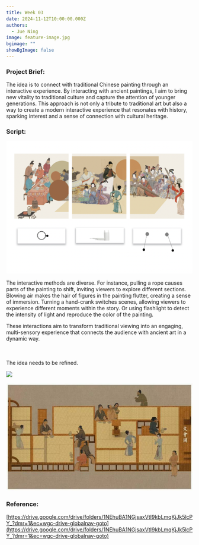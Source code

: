 ```yaml
---
title: Week 03
date: 2024-11-12T10:00:00.000Z
authors:
  - Jue Ning
image: feature-image.jpg
bgimage: ""
showBgImage: false
---
```

### Project Brief:

The idea is to connect with traditional Chinese painting through an interactive experience. By interacting with ancient paintings, I aim to bring new vitality to traditional culture and capture the attention of younger generations. This approach is not only a tribute to traditional art but also a way to create a modern interactive experience that resonates with history, sparking interest and a sense of connection with cultural heritage.

### Script:

![](screen-shot-2024-11-12-at-13.28.44.png)

The interactive methods are diverse. For instance, pulling a rope causes parts of the painting to shift, inviting viewers to explore different sections. Blowing air makes the hair of figures in the painting flutter, creating a sense of immersion. Turning a hand-crank switches scenes, allowing viewers to experience different moments within the story. Or using flashlight to detect the intensity of light and reproduce the color of the painting.

These interactions aim to transform traditional viewing into an engaging, multi-sensory experience that connects the audience with ancient art in a dynamic way.

\
\
The idea needs to be refined.

![](paiting-2.gif)

![](paiting1.jpg)

### Reference:

[https://drive.google.com/drive/folders/1NEhuBA1NGjsaxVtI9kbLmqKjJk5lcPY_?dmr=1&ec=wgc-drive-globalnav-goto](https://drive.google.com/drive/folders/1NEhuBA1NGjsaxVtI9kbLmqKjJk5lcPY_?dmr=1&ec=wgc-drive-globalnav-goto)

[](https://drive.google.com/drive/folders/1NEhuBA1NGjsaxVtI9kbLmqKjJk5lcPY_?dmr=1&ec=wgc-drive-globalnav-goto)

[](https://drive.google.com/drive/folders/1NEhuBA1NGjsaxVtI9kbLmqKjJk5lcPY_?dmr=1&ec=wgc-drive-globalnav-goto)
